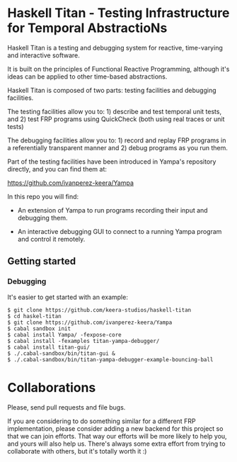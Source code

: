 # Haskell Titan - Testing Infrastructure for Temporal AbstractioNs

Haskell Titan is a testing and debugging system for reactive, time-varying and
interactive software.

It is built on the principles of Functional Reactive Programming, although it's
ideas can be applied to other time-based abstractions.

Haskell Titan is composed of two parts: testing facilities and debugging
facilities.

The testing facilities allow you to: 1) describe and test temporal unit
tests, and 2) test FRP programs using QuickCheck (both using real traces or
unit tests)

The debugging facilities allow you to: 1) record and replay FRP programs in a
referentially transparent manner and 2) debug programs as you run them.

Part of the testing facilities have been introduced in Yampa's repository
directly, and you can find them at:

https://github.com/ivanperez-keera/Yampa

In this repo you will find:

- An extension of Yampa to run programs recording their input and debugging
  them.

- An interactive debugging GUI to connect to a running Yampa program and
  control it remotely.

## Getting started

### Debugging

It's easier to get started with an example:

```
$ git clone https://github.com/keera-studios/haskell-titan
$ cd haskel-titan
$ git clone https://github.com/ivanperez-keera/Yampa
$ cabal sandbox init
$ cabal install Yampa/ -fexpose-core
$ cabal install -fexamples titan-yampa-debugger/
$ cabal install titan-gui/
$ ./.cabal-sandbox/bin/titan-gui &
$ ./.cabal-sandbox/bin/titan-yampa-debugger-example-bouncing-ball
```

# Collaborations

Please, send pull requests and file bugs.

If you are considering to do something similar for a different FRP
implementation, please consider adding a new backend for this project so that
we can join efforts. That way our efforts will be more likely to help you, and
yours will also help us. There's always some extra effort from trying to
collaborate with others, but it's totally worth it :)
